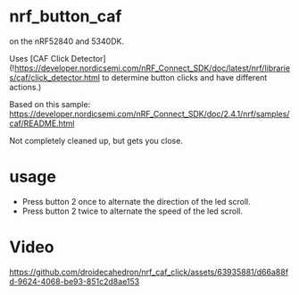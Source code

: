 # nrf_button_caf

on the nRF52840 and 5340DK.

Uses [CAF Click Detector](!https://developer.nordicsemi.com/nRF_Connect_SDK/doc/latest/nrf/libraries/caf/click_detector.html to determine button clicks and have different actions.)

Based on this sample: https://developer.nordicsemi.com/nRF_Connect_SDK/doc/2.4.1/nrf/samples/caf/README.html

Not completely cleaned up, but gets you close.

# usage

- Press button 2 once to alternate the direction of the led scroll.
- Press button 2 twice to alternate the speed of the led scroll.

# Video
https://github.com/droidecahedron/nrf_caf_click/assets/63935881/d66a88fd-9624-4068-be93-851c2d8ae153


